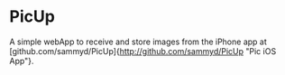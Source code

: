# PicUp

A simple webApp to receive and store images from the iPhone app at [github.com/sammyd/PicUp]{http://github.com/sammyd/PicUp "Pic iOS App"}.